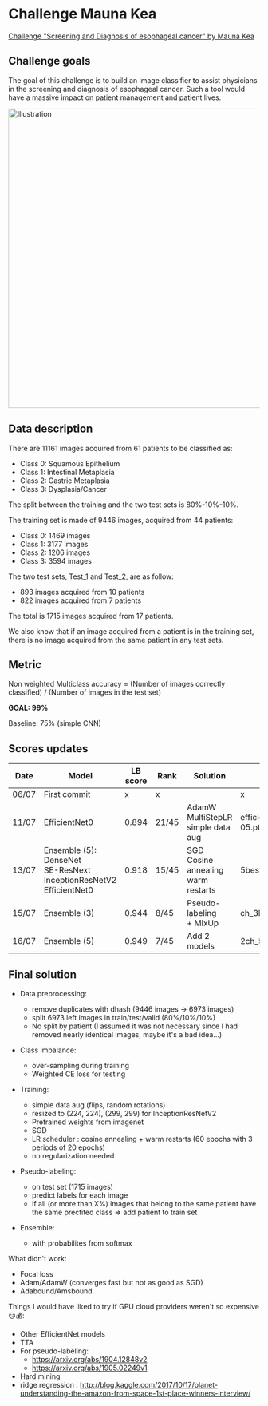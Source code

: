 # Challenge Mauna Kea

[Challenge "Screening and Diagnosis of esophageal cancer" by Mauna Kea](https://challengedata.ens.fr/challenges/11)

## Challenge goals

The goal of this challenge is to build an image classifier to assist physicians in the screening and diagnosis of esophageal cancer. Such a tool would have a massive impact on patient management and patient lives.

<img src="https://diagnosingbarretts.com/images/uploads/Progression-BE.001.png" alt="Illustration" width="600"/>

## Data description

There are 11161 images acquired from 61 patients to be classified as:

- Class 0: Squamous Epithelium
- Class 1: Intestinal Metaplasia
- Class 2: Gastric Metaplasia
- Class 3: Dysplasia/Cancer

The split between the training and the two test sets is 80%-10%-10%.

The training set is made of 9446 images, acquired from 44 patients:

- Class 0: 1469 images
- Class 1: 3177 images
- Class 2: 1206 images
- Class 3: 3594 images

The two test sets, Test_1 and Test_2, are as follow:

- 893 images acquired from 10 patients
- 822 images acquired from 7 patients

The total is 1715 images acquired from 17 patients.

We also know that if an image acquired from a patient is in the training set, there is no image acquired from the same patient in any test sets.

## Metric

Non weighted Multiclass accuracy = (Number of images correctly classified) / (Number of images in the test set)

**GOAL: 99%**

Baseline: 75% (simple CNN)

## Scores updates

| Date  | Model                                                                         | LB score | Rank  | Solution                                     | weight_name                                                         |
| ----- | ----------------------------------------------------------------------------- | -------- | ----- | -------------------------------------------- | ------------------------------------------------------------------- |
| 06/07 | First commit                                                                  | x        | x     |                                              | x                                                                   |
| 11/07 | EfficientNet0                                                                 | 0.894    | 21/45 | AdamW<br>MultiStepLR<br>simple data aug      | efficientnet_acc=99.13_loss=0.00521_AdamW_ep=17_sz=224_wd=1e-05.pth |
| 13/07 | Ensemble (5):<br>DenseNet<br>SE-ResNext<br>InceptionResNetV2<br>EfficientNet0 | 0.918    | 15/45 | SGD<br>Cosine annealing<br>warm restarts<br> | 5best.csv                                                           |
| 15/07 | Ensemble (3)                                                                  | 0.944    | 8/45  | Pseudo-labeling<br>+ MixUp                   | ch_3best.csv                                                        |
| 16/07 | Ensemble (5)                                                                  | 0.949    | 7/45  | Add 2 models                                 | 2ch_5best.csv                                                       |

## Final solution

- Data preprocessing:
  - remove duplicates with dhash (9446 images -> 6973 images)
  - split 6973 left images in train/test/valid (80%/10%/10%)
  - No split by patient (I assumed it was not necessary since I had removed nearly identical images, maybe it's a bad idea...)

- Class imbalance:
  - over-sampling during training
  - Weighted CE loss for testing

- Training:
  - simple data aug (flips, random rotations)
  - resized to (224, 224), (299, 299) for InceptionResNetV2
  - Pretrained weights from imagenet
  - SGD
  - LR scheduler : cosine annealing + warm restarts (60 epochs with 3 periods of 20 epochs)
  - no regularization needed

- Pseudo-labeling:
  - on test set (1715 images)
  - predict labels for each image
  - if all (or more than X%) images that belong to the same patient have the same prectited class => add patient to train set

- Ensemble:
  - with probabilites from softmax

What didn't work:

- Focal loss
- Adam/AdamW (converges fast but not as good as SGD)
- Adabound/Amsbound

Things I would have liked to try if GPU cloud providers weren't so expensive 😕💰:

- Other EfficientNet models
- TTA
- For pseudo-labeling:
  - https://arxiv.org/abs/1904.12848v2
  - https://arxiv.org/abs/1905.02249v1
- Hard mining
- ridge regression : http://blog.kaggle.com/2017/10/17/planet-understanding-the-amazon-from-space-1st-place-winners-interview/
